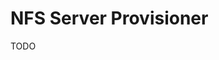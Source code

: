# NFS Server Provisioner

TODO

<!-- ## Helm

### Install

```sh
kubectl create ns nfs-server
```

```sh
helm install nfs-server-provisioner stable/nfs-server-provisioner \
  --namespace nfs-server \
  --set persistence.enabled=true \
  --set persistence.size=40Gi \
  --set storageClass.defaultClass=true
```

### Status

```sh
kubectl rollout status deploy/nfs-server-provisioner -n nfs-server
```

### Delete

```sh
helm uninstall nfs-server-provisioner -n nfs-server-provisioner
kubectl delete ns nfs-server --grace-period=0 --force
``` -->
